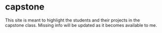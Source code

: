 # capstone
This site is meant to highlight the students and their projects in the capstone class. Missing info will be updated as it becomes available to me.
